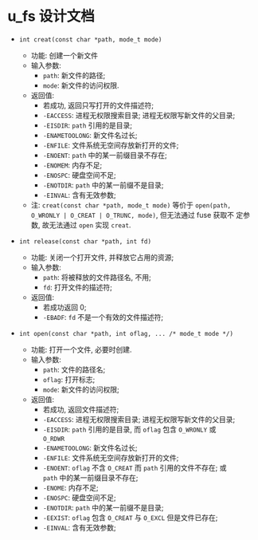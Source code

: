 # u_fs 设计文档

* `int creat(const char *path, mode_t mode)`  
  + 功能: 创建一个新文件
  + 输入参数:
    - `path`: 新文件的路径;
    - `mode`: 新文件的访问权限.
  + 返回值:
    - 若成功, 返回只写打开的文件描述符;
    - `-EACCESS`: 进程无权限搜索目录; 进程无权限写新文件的父目录;
    - `-EISDIR`: `path` 引用的是目录;
    - `-ENAMETOOLONG`: 新文件名过长;
    - `-ENFILE`: 文件系统无空间存放新打开的文件;
    - `-ENOENT`: `path` 中的某一前缀目录不存在;
    - `-ENOMEM`: 内存不足;
    - `-ENOSPC`: 硬盘空间不足;
    - `-ENOTDIR`: `path` 中的某一前缀不是目录;
    - `-EINVAL`: 含有无效参数;
  + 注: `creat(const char *path, mode_t mode)` 等价于
`open(path, O_WRONLY | O_CREAT | O_TRUNC, mode)`,  但无法通过 fuse 获取不
定参数, 故无法通过 `open` 实现 `creat`.

* `int release(const char *path, int fd)`
  + 功能: 关闭一个打开文件, 并释放它占用的资源;
  + 输入参数:
    - `path`: 将被释放的文件路径名, 不用;
    - `fd`: 打开文件的描述符;
  + 返回值:
    - 若成功返回 0;
    - `-EBADF`: `fd` 不是一个有效的文件描述符;

* `int open(const char *path, int oflag, ... /* mode_t mode */)`
  + 功能: 打开一个文件, 必要时创建.
  + 输入参数:
    - `path`: 文件的路径名;
    - `oflag`: 打开标志;
    - `mode`: 新文件的访问权限;
  + 返回值:
    - 若成功, 返回文件描述符;
    - `-EACCESS`: 进程无权限搜索目录; 进程无权限写新文件的父目录;
    - `-EISDIR`: `path` 引用的是目录, 而 `oflag` 包含 `O_WRONLY`  或  
    `O_RDWR`
    - `-ENAMETOOLONG`: 新文件名过长;
    - `-ENFILE`: 文件系统无空间存放新打开的文件;
    - `-ENOENT`: `oflag` 不含 `O_CREAT` 而 `path` 引用的文件不存在; 或  
    `path` 中的某一前缀目录不存在;
    - `-ENOME`: 内存不足;
    - `-ENOSPC`: 硬盘空间不足;
    - `-ENOTDIR`: `path` 中的某一前缀不是目录;
    - `-EEXIST`: `oflag` 包含 `O_CREAT` 与 `O_EXCL` 但是文件已存在;
    - `-EINVAL`: 含有无效参数;

